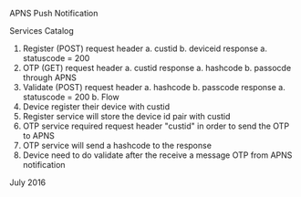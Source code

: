 APNS Push Notification

Services Catalog
1. Register (POST)
	request header 
	a. custid
	b. deviceid
	response 
	a. statuscode = 200
2. OTP (GET)
	request header
	a. custid
	response
	a. hashcode
	b. passocde through APNS
3. Validate (POST)
	request header 
	a. hashcode
	b. passcode
	response
	a. statuscode = 200
	b. 
Flow
1. Device register their device with custid 
2. Register service will store the device id pair with custid
3. OTP service required request header "custid" in order to send the OTP to APNS
4. OTP service will send a hashcode to the response
5. Device need to do validate after the receive a message OTP from APNS notification

July 2016
